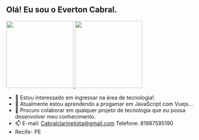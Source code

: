 ## Olá! Eu sou o Everton Cabral.
<a href="https://github.com/Everton-Cabral/github-readme-stats">
  <img height="180em" src="https://github-readme-stats.vercel.app/api?username=Everton-Cabral&theme=cobalt" src="https://github-readme-stats.vercel.app/api/top-langs/?username=Everton-Cabral&layout=compact&theme=cobalt" />
  <img height="180em"  src="https://github-readme-stats.vercel.app/api/top-langs/?username=Everton-Cabral&layout=compact&theme=cobalt" />
</a>


           
            

          
          


- 👀  Estou interessado em  ingressar na área de tecnologia!.
- 🌱 Atualmente estou aprendendo a progamar em  JavaScript com Vuejs...
- 💞️  Procuro colaborar em qualquer projeto de tecnologia que eu possa  desenvolver meu conhecimento.
- 📫  E-mail: Cabralclarinetista@gmail.com  Telefone: 81987595190
-  Recife- PE
<!---
Everton-Cabral/Everton-Cabral is a ✨ special ✨ repository because its `README.md` (this file) appears on your GitHub profile.
You can click the Preview link to take a look at your changes.
--->

